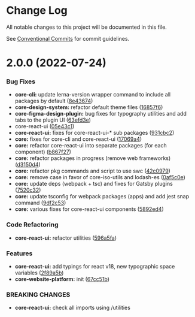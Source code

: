 # Change Log

All notable changes to this project will be documented in this file.

See [Conventional Commits](https://conventionalcommits.org) for commit guidelines.

# 2.0.0 (2022-07-24)


### Bug Fixes

* **core-cli:** update lerna-version wrapper command to include all packages by default ([8e43674](https://github.com/newrade/newrade-core/commit/8e436744321ce8fb595a13ad70740f54b170ab25))
* **core-design-system:** refactor default theme files ([16857f6](https://github.com/newrade/newrade-core/commit/16857f6eac775a8a05050d365b04e8e1cc7c181d))
* **core-figma-design-plugin:** bug fixes for typography utilities and add tabs to the plugin UI ([63efd3e](https://github.com/newrade/newrade-core/commit/63efd3ea080ecbc1a77c0a3ec1e498dccd9b2a7c))
* core-react-ui ([05e43c1](https://github.com/newrade/newrade-core/commit/05e43c1357af5c25dcd49dd6d8702ef09fdc4ebb))
* **core-react-ui:** fixes for core-react-ui-* sub packages ([931cbc2](https://github.com/newrade/newrade-core/commit/931cbc274708ace824bd4346cf0280a4984d2196))
* **core:** fixes for core-cli and core-react-ui ([17069a4](https://github.com/newrade/newrade-core/commit/17069a4141b7faa4359ec27c335c5e350584d37c))
* **core:** refactor core-react-ui into separate packages (for each component) ([b867f27](https://github.com/newrade/newrade-core/commit/b867f270277d73aada7a7aaffea36bd38261dbed))
* **core:** refactor packages in progress (remove web frameworks) ([d3150d4](https://github.com/newrade/newrade-core/commit/d3150d42aacf2c6f15bd9eb923a23cf8cb5db046))
* **core:** refactor pkg commands and script to use swc ([42c0979](https://github.com/newrade/newrade-core/commit/42c097990217ff1b29b1a5644419530fcdd8ed24))
* **core:** remove case in favor of core-iso-utils and lodash-es ([0af5c0e](https://github.com/newrade/newrade-core/commit/0af5c0ef4815ad0d0deebede7504eecc3bf9af12))
* **core:** update deps (webpack + tsc) and fixes for Gatsby plugins ([7520c32](https://github.com/newrade/newrade-core/commit/7520c32533f39cff9c1f41b3c2639f4b21caddbd))
* **core:** update tsconfig for webpack packages (apps) and add jest snap command ([9df2c53](https://github.com/newrade/newrade-core/commit/9df2c53312796d05804c64b7f5303a1d4729ac09))
* **core:** various fixes for core-react-ui components ([5892ed4](https://github.com/newrade/newrade-core/commit/5892ed4c402f738d9b7c29fecdacc4268711e985))


### Code Refactoring

* **core-react-ui:** refactor utilities ([596a5fa](https://github.com/newrade/newrade-core/commit/596a5faa1902b5f9c1afaec48821db31770f8a44))


### Features

* **core-react-ui:** add typings for react v18, new typographic space variables ([2f89a5b](https://github.com/newrade/newrade-core/commit/2f89a5b38ccd0d16c3a7d91647e64ae3a299e2fa))
* **core-website-platform:** init ([67cc51b](https://github.com/newrade/newrade-core/commit/67cc51badfd20dbdb76e51e77c08fe67059a4337))


### BREAKING CHANGES

* **core-react-ui:** check all imports using /utilities
